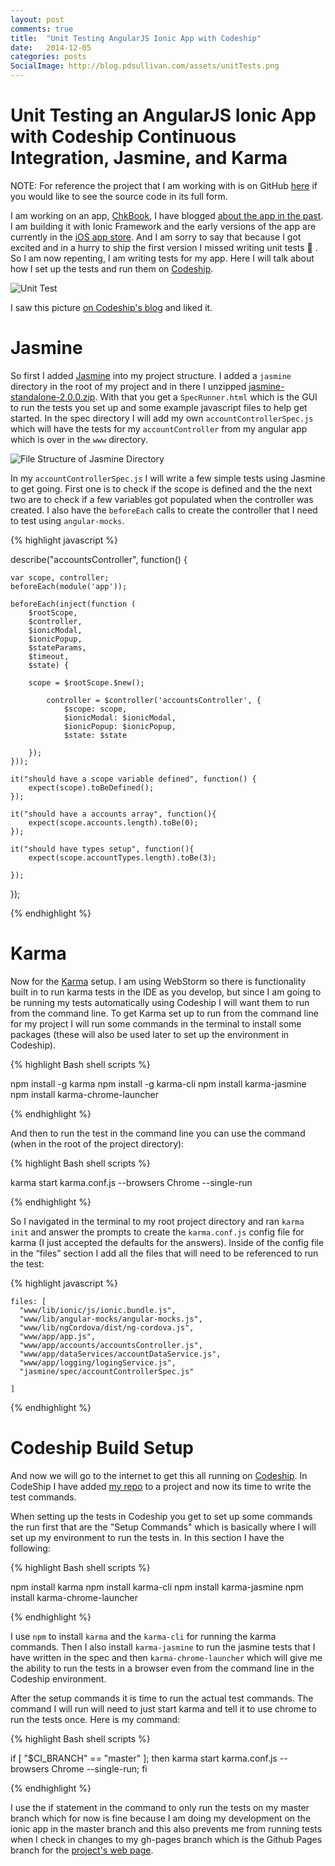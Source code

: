 ```yaml
---
layout: post
comments: true
title:  "Unit Testing AngularJS Ionic App with Codeship"
date:   2014-12-05
categories: posts
SocialImage: http://blog.pdsullivan.com/assets/unitTests.png
---
```



# Unit Testing an AngularJS Ionic App with Codeship Continuous Integration, Jasmine, and Karma

NOTE: For reference the project that I am working with is on GitHub [here](https://github.com/pdsullivan/ChkBook) if you would like to see the source code in its full form.

I am working on an app, [ChkBook](http://pdsullivan.github.io/ChkBook/), I have blogged [about the app in the past](http://blog.pdsullivan.com/posts/2014/11/07/new-app-ionic-framework.html). I am building it with Ionic Framework and the early versions of the app are currently in the [iOS app store](https://itunes.apple.com/us/app/chkbook/id927749479?ls=1&mt=8). And I am sorry to say that because I got excited and in a hurry to ship the first version I missed writing unit tests 😬 . So I am now repenting, I am writing tests for my app. Here I will talk about how I set up the tests and run them on [Codeship](http://codeship.com).

![Unit Test](http://blog.pdsullivan.com/assets/unitTests.png)



I saw this picture [on Codeship's blog](http://blog.codeship.com/node-js-security-tips/) and liked it.

# Jasmine

So first I added [Jasmine](http://jasmine.github.io) into my project structure. I added a `jasmine` directory in the root of my project and in there I unzipped [jasmine-standalone-2.0.0.zip](https://github.com/jasmine/jasmine/blob/master/dist/jasmine-standalone-2.0.0.zip). With that you get a `SpecRunner.html` which is the GUI to run the tests you set up and some example javascript files to help get started. In the spec directory I will add my own `accountControllerSpec.js` which will have the tests for my `accountController` from my angular app which is over in the `www` directory.

![File Structure of Jasmine Directory](http://blog.pdsullivan.com/assets/ionicjasminefilestructure.png)

In my `accountControllerSpec.js` I will write a few simple tests using Jasmine to get going. First one is to check if the scope is defined and the the next two are to check if a few variables got populated when the controller was created. I also have the `beforeEach` calls to create the controller that I need to test using `angular-mocks`.




{% highlight javascript %}

describe("accountsController", function() {

    var scope, controller;
    beforeEach(module('app'));

    beforeEach(inject(function (
        $rootScope,
        $controller,
        $ionicModal,
        $ionicPopup,
        $stateParams,
        $timeout,
        $state) {

        scope = $rootScope.$new();

            controller = $controller('accountsController', {
                $scope: scope,
                $ionicModal: $ionicModal,
                $ionicPopup: $ionicPopup,
                $state: $state

        });
    }));

    it("should have a scope variable defined", function() {
        expect(scope).toBeDefined();
    });

    it("should have a accounts array", function(){
        expect(scope.accounts.length).toBe(0);
    });

    it("should have types setup", function(){
        expect(scope.accountTypes.length).toBe(3);

    });

});

{% endhighlight %}

# Karma

Now for the [Karma](http://karma-runner.github.io/0.12/index.html) setup. I am using WebStorm so there is functionality built in to run karma tests in the IDE as you develop, but since I am going to be running my tests automatically using Codeship I will want them to run from the command line. To get Karma set up to run from the command line for my project I will run some commands in the terminal to install some packages (these will also be used later to set up the environment in Codeship).

 {% highlight Bash shell scripts %}

npm install -g karma
npm install -g karma-cli
npm install karma-jasmine
npm install karma-chrome-launcher

{% endhighlight %}

And then to run the test in the command line you can use the command (when in the root of the project directory):

{% highlight Bash shell scripts %}

karma start karma.conf.js --browsers Chrome --single-run

{% endhighlight %}

So I navigated in the terminal to my root project directory and ran `karma init` and answer the prompts to create the `karma.conf.js` config file for karma (I just accepted the defaults for the answers). Inside of the config file in the “files” section I add all the files that will need to be referenced to run the test:

{% highlight javascript  %}


    files: [
      "www/lib/ionic/js/ionic.bundle.js",
      "www/lib/angular-mocks/angular-mocks.js",
      "www/lib/ngCordova/dist/ng-cordova.js",
      "www/app/app.js",
      "www/app/accounts/accountsController.js",
      "www/app/dataServices/accountDataService.js",
      "www/app/logging/logingService.js",
      "jasmine/spec/accountControllerSpec.js"

    ]

{% endhighlight %}







# Codeship Build Setup

And now we will go to the internet to get this all running on [Codeship](http://codeship.com). In CodeShip I have added [my repo](https://github.com/pdsullivan/ChkBook) to a project and now its time to write the test commands.

When setting up the tests in Codeship you get to set up some commands the run first that are the "Setup Commands" which is basically where I will set up my environment to run the tests in. In this section I have the following:

{% highlight Bash shell scripts %}

npm install karma
npm install karma-cli
npm install karma-jasmine
npm install karma-chrome-launcher

{% endhighlight %}

I use `npm` to install `karma` and the `karma-cli` for running the karma commands. Then I also install `karma-jasmine` to run the jasmine tests that I have written in the spec and then `karma-chrome-launcher` which will give me the ability to run the tests in a browser even from the command line in the Codeship environment.

After the setup commands it is time to run the actual test commands. The command I will run will need to just start karma and tell it to use chrome to run the tests once. Here is my command:

{% highlight Bash shell scripts %}

if [ "$CI_BRANCH" == "master" ]; then karma start karma.conf.js --browsers Chrome --single-run; fi

{% endhighlight %}

I use the if statement in the command to only run the tests on my master branch which for now is fine because I am doing my development on the ionic app in the master branch and this also prevents me from running tests when I check in changes to my gh-pages branch which is the Github Pages branch for the [project's web page](http://pdsullivan.github.io/ChkBook).


###
